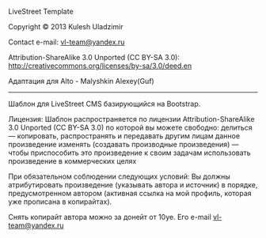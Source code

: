LiveStreet Template

Copyright © 2013 Kulesh Uladzimir

Contact e-mail: vl-team@yandex.ru

Attribution-ShareAlike 3.0 Unported (CC BY-SA 3.0):
http://creativecommons.org/licenses/by-sa/3.0/deed.en

Адаптация для Alto - Malyshkin Alexey(Guf)

------------------------------------------------------

Шаблон для LiveStreet CMS базирующийся на Bootstrap.

Лицензия:
Шаблон распространяется по лицензии Attribution-ShareAlike 3.0 Unported (CC BY-SA 3.0) по которой вы можете свободно:
делиться — копировать, распространять и передавать другим лицам данное произведение
изменять (создавать производные произведения) — чтобы приспособить это произведение к своим задачам
использовать произведение в коммерческих целях

При обязательном соблюдении следующих условий:
Вы должны атрибутировать произведение (указывать автора и источник) в порядке, предусмотренном автором (активная ссылка на мой профиль, которая уже прописана в копирайтах).


Снять копирайт автора можно за донейт от 10уе. Его e-mail vl-team@yandex.ru


